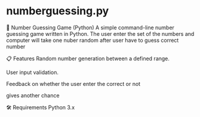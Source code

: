 # numberguessing.py
🎯 Number Guessing Game (Python)
A simple command-line number guessing game written in Python. The user enter the set of the numbers and computer will take one nuber random after user have to guess correct number

📋 Features
Random number generation between a defined range.

User input validation.

Feedback on whether the user enter the correct or not

gives another chance

🛠 Requirements
Python 3.x

